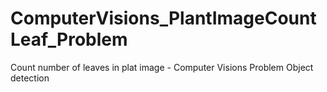 # ComputerVisions_PlantImageCountLeaf_Problem
Count number of leaves in plat image - Computer Visions Problem Object detection 
